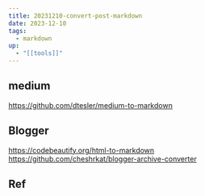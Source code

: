 ```yaml
---
title: 20231210-convert-post-markdown
date: 2023-12-10
tags:
  - markdown
up:
  - "[[tools]]"
---
```

## medium
https://github.com/dtesler/medium-to-markdown
## Blogger
https://codebeautify.org/html-to-markdown
https://github.com/cheshrkat/blogger-archive-converter

## Ref
